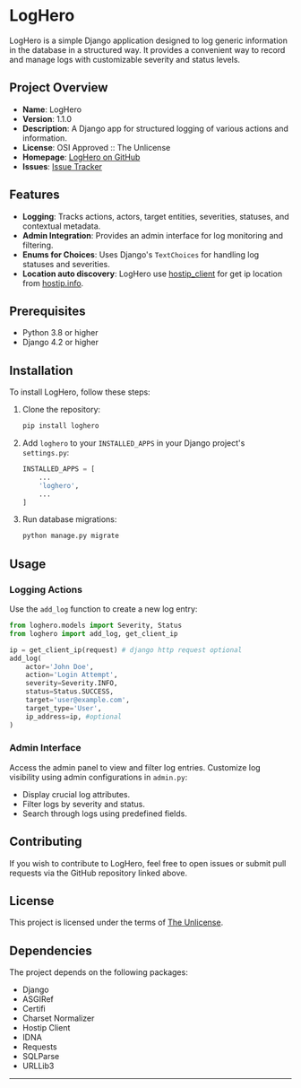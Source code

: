 # LogHero

LogHero is a simple Django application designed to log generic information in the database in a structured way. 
It provides a convenient way to record and manage logs with customizable severity and status levels.

## Project Overview

- **Name**: LogHero
- **Version**: 1.1.0
- **Description**: A Django app for structured logging of various actions and information.
- **License**: OSI Approved :: The Unlicense
- **Homepage**: [LogHero on GitHub](https://github.com/rh363/LogHero)
- **Issues**: [Issue Tracker](https://github.com/rh363/LogHero/issues)

## Features

- **Logging**: Tracks actions, actors, target entities, severities, statuses, and contextual metadata.
- **Admin Integration**: Provides an admin interface for log monitoring and filtering.
- **Enums for Choices**: Uses Django's `TextChoices` for handling log statuses and severities.
- **Location auto discovery**: LogHero use [hostip_client](https://github.com/rh363/hostip_client) for get ip location from [hostip.info](https://hostip.info/).

## Prerequisites

- Python 3.8 or higher
- Django 4.2 or higher

## Installation

To install LogHero, follow these steps:

1. Clone the repository:
   ```bash
   pip install loghero
   ```

2. Add `loghero` to your `INSTALLED_APPS` in your Django project's `settings.py`:
   ```python
   INSTALLED_APPS = [
       ...
       'loghero',
       ...
   ]
   ```

3. Run database migrations:
   ```bash
   python manage.py migrate
   ```

## Usage

### Logging Actions

Use the `add_log` function to create a new log entry:

```python
from loghero.models import Severity, Status
from loghero import add_log, get_client_ip

ip = get_client_ip(request) # django http request optional
add_log(
    actor='John Doe',
    action='Login Attempt',
    severity=Severity.INFO,
    status=Status.SUCCESS,
    target='user@example.com',
    target_type='User',
    ip_address=ip, #optional
)
```

### Admin Interface

Access the admin panel to view and filter log entries. Customize log visibility using admin configurations in `admin.py`:

- Display crucial log attributes.
- Filter logs by severity and status.
- Search through logs using predefined fields.

## Contributing

If you wish to contribute to LogHero, feel free to open issues or submit pull requests via the GitHub repository linked above.

## License

This project is licensed under the terms of [The Unlicense](LICENSE).

## Dependencies

The project depends on the following packages:

- Django
- ASGIRef
- Certifi
- Charset Normalizer
- Hostip Client
- IDNA
- Requests
- SQLParse
- URLLib3

---

